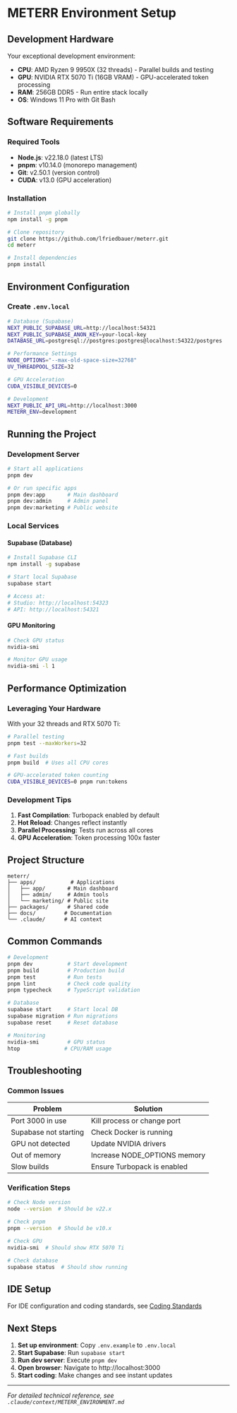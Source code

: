 # METERR Environment Setup

## Development Hardware

Your exceptional development environment:
- **CPU**: AMD Ryzen 9 9950X (32 threads) - Parallel builds and testing
- **GPU**: NVIDIA RTX 5070 Ti (16GB VRAM) - GPU-accelerated token processing
- **RAM**: 256GB DDR5 - Run entire stack locally
- **OS**: Windows 11 Pro with Git Bash

## Software Requirements

### Required Tools
- **Node.js**: v22.18.0 (latest LTS)
- **pnpm**: v10.14.0 (monorepo management)
- **Git**: v2.50.1 (version control)
- **CUDA**: v13.0 (GPU acceleration)

### Installation

```bash
# Install pnpm globally
npm install -g pnpm

# Clone repository
git clone https://github.com/lfriedbauer/meterr.git
cd meterr

# Install dependencies
pnpm install
```

## Environment Configuration

### Create `.env.local`

```bash
# Database (Supabase)
NEXT_PUBLIC_SUPABASE_URL=http://localhost:54321
NEXT_PUBLIC_SUPABASE_ANON_KEY=your-local-key
DATABASE_URL=postgresql://postgres:postgres@localhost:54322/postgres

# Performance Settings
NODE_OPTIONS="--max-old-space-size=32768"
UV_THREADPOOL_SIZE=32

# GPU Acceleration
CUDA_VISIBLE_DEVICES=0

# Development
NEXT_PUBLIC_API_URL=http://localhost:3000
METERR_ENV=development
```

## Running the Project

### Development Server
```bash
# Start all applications
pnpm dev

# Or run specific apps
pnpm dev:app       # Main dashboard
pnpm dev:admin     # Admin panel
pnpm dev:marketing # Public website
```

### Local Services

#### Supabase (Database)
```bash
# Install Supabase CLI
npm install -g supabase

# Start local Supabase
supabase start

# Access at:
# Studio: http://localhost:54323
# API: http://localhost:54321
```

#### GPU Monitoring
```bash
# Check GPU status
nvidia-smi

# Monitor GPU usage
nvidia-smi -l 1
```

## Performance Optimization

### Leveraging Your Hardware

With your 32 threads and RTX 5070 Ti:

```bash
# Parallel testing
pnpm test --maxWorkers=32

# Fast builds
pnpm build  # Uses all CPU cores

# GPU-accelerated token counting
CUDA_VISIBLE_DEVICES=0 pnpm run:tokens
```

### Development Tips

1. **Fast Compilation**: Turbopack enabled by default
2. **Hot Reload**: Changes reflect instantly
3. **Parallel Processing**: Tests run across all cores
4. **GPU Acceleration**: Token processing 100x faster

## Project Structure

```
meterr/
├── apps/           # Applications
│   ├── app/       # Main dashboard
│   ├── admin/     # Admin tools
│   └── marketing/ # Public site
├── packages/      # Shared code
├── docs/         # Documentation
└── .claude/      # AI context
```

## Common Commands

```bash
# Development
pnpm dev           # Start development
pnpm build         # Production build
pnpm test          # Run tests
pnpm lint          # Check code quality
pnpm typecheck     # TypeScript validation

# Database
supabase start     # Start local DB
supabase migration # Run migrations
supabase reset     # Reset database

# Monitoring
nvidia-smi         # GPU status
htop              # CPU/RAM usage
```

## Troubleshooting

### Common Issues

| Problem | Solution |
|---------|----------|
| Port 3000 in use | Kill process or change port |
| Supabase not starting | Check Docker is running |
| GPU not detected | Update NVIDIA drivers |
| Out of memory | Increase NODE_OPTIONS memory |
| Slow builds | Ensure Turbopack is enabled |

### Verification Steps

```bash
# Check Node version
node --version  # Should be v22.x

# Check pnpm
pnpm --version  # Should be v10.x

# Check GPU
nvidia-smi  # Should show RTX 5070 Ti

# Check database
supabase status  # Should show running
```

## IDE Setup

For IDE configuration and coding standards, see [Coding Standards](./METERR_CODING_STANDARDS.md#ide-configuration)

## Next Steps

1. **Set up environment**: Copy `.env.example` to `.env.local`
2. **Start Supabase**: Run `supabase start`
3. **Run dev server**: Execute `pnpm dev`
4. **Open browser**: Navigate to http://localhost:3000
5. **Start coding**: Make changes and see instant updates

---

*For detailed technical reference, see `.claude/context/METERR_ENVIRONMENT.md`*